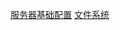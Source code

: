 [服务器基础配置](./%E6%9C%8D%E5%8A%A1%E5%99%A8%E5%9F%BA%E7%A1%80%E9%85%8D%E7%BD%AE.md)
[文件系统](./%E6%96%87%E4%BB%B6%E7%B3%BB%E7%BB%9F.md)
